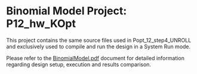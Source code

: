 # Binomial Model Project: P12_hw_KOpt

This project contains the same source files used in Popt_12_step4_UNROLL and exclusively used to compile and run the design in a System Run mode.

Please refer to the [BinomialModel.pdf] document for detailed information regarding design setup, execution and results comparison.

[BinomialModel.pdf]: ../BinomialModel.pdf
